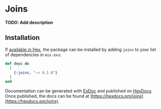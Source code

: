# Joins

**TODO: Add description**

## Installation

If [available in Hex](https://hex.pm/docs/publish), the package can be installed
by adding `joins` to your list of dependencies in `mix.exs`:

```elixir
def deps do
  [
    {:joins, "~> 0.1.0"}
  ]
end
```

Documentation can be generated with [ExDoc](https://github.com/elixir-lang/ex_doc)
and published on [HexDocs](https://hexdocs.pm). Once published, the docs can
be found at [https://hexdocs.pm/joins](https://hexdocs.pm/joins).

